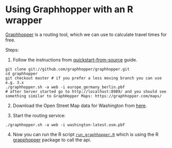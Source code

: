 # Using Graphhopper with an R wrapper

[Graphhopper](https://www.graphhopper.com/) is a routing tool, which we can use to calculate travel times for free.

Steps:
1. Follow the instructions from [quickstart-from-source](https://github.com/graphhopper/graphhopper/blob/master/docs/core/quickstart-from-source.md) guide.
```
git clone git://github.com/graphhopper/graphhopper.git
cd graphhopper
git checkout master # if you prefer a less moving branch you can use e.g. 3.x
./graphhopper.sh -a web -i europe_germany_berlin.pbf
# after Server started go to http://localhost:8989/ and you should see something similar to GraphHopper Maps: https://graphhopper.com/maps/

```
2. Download the Open Street Map data for Washington from [here](http://download.geofabrik.de/north-america/us/washington-latest.osm.pbf).

3. Start the routing service:
```
./graphhopper.sh -a web -i washington-latest.osm.pbf
```
4. Now you can run the R script [`run_graphhopper.R`](https://github.com/uwescience/DSSG2021-min-wage/blob/main/sandbox/time_distance_calculation/run_graphhopper.R) which is using the R [grapphopper](https://cran.r-project.org/web/packages/graphhopper/index.html) package to call the api. 
